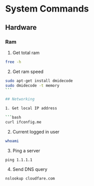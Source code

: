 # System Commands

## Hardware

### Ram

1. Get total ram

```bash
free -h
```

2. Get ram speed

````bash
sudo apt-get install dmidecode
sudo dmidecode -t memory
```

## Networking

1. Get local IP address

```bash
curl ifconfig.me
````

2. Current logged in user

```bash
whoami
```

3. Ping a server

```base
ping 1.1.1.1
```

4. Send DNS query

```bash
nslookup cloudfare.com
```
